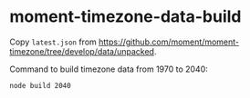 # moment-timezone-data-build

Copy `latest.json` from https://github.com/moment/moment-timezone/tree/develop/data/unpacked.

Command to build timezone data from 1970 to 2040:

`node build 2040`
